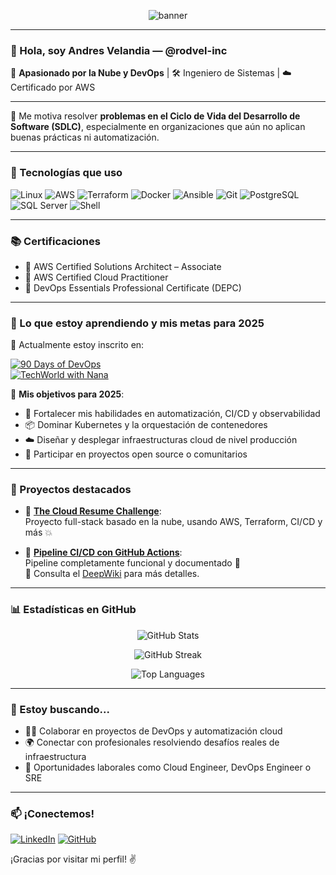 <!-- Banner en español -->
<p align="center">
  <img src="https://capsule-render.vercel.app/api?type=waving&color=0:232F3E,100:00A3E0&height=200&section=header&text=Andres%20Velandia%20|%20rodvel-inc&fontSize=36&fontAlign=50&fontColor=ffffff" alt="banner">
</p>

---

### 👋 Hola, soy Andres Velandia — @rodvel-inc

🚀 **Apasionado por la Nube y DevOps** | 🛠️ Ingeniero de Sistemas | ☁️ Certificado por AWS

---

🎯 Me motiva resolver **problemas en el Ciclo de Vida del Desarrollo de Software (SDLC)**, especialmente en organizaciones que aún no aplican buenas prácticas ni automatización.

---

### 🔧 Tecnologías que uso  
![Linux](https://img.shields.io/badge/Linux-FCC624?logo=linux&logoColor=black&style=for-the-badge)
![AWS](https://img.shields.io/badge/AWS-232F3E?logo=amazon-aws&logoColor=white&style=for-the-badge)
![Terraform](https://img.shields.io/badge/Terraform-623CE4?logo=terraform&logoColor=white&style=for-the-badge)
![Docker](https://img.shields.io/badge/Docker-2496ED?logo=docker&logoColor=white&style=for-the-badge)
![Ansible](https://img.shields.io/badge/Ansible-EE0000?logo=ansible&logoColor=white&style=for-the-badge)
![Git](https://img.shields.io/badge/Git-F05032?logo=git&logoColor=white&style=for-the-badge)
![PostgreSQL](https://img.shields.io/badge/PostgreSQL-336791?logo=postgresql&logoColor=white&style=for-the-badge)
![SQL Server](https://img.shields.io/badge/SQL_Server-CC2927?logo=microsoft-sql-server&logoColor=white&style=for-the-badge)
![Shell](https://img.shields.io/badge/Shell-89E051?logo=gnu-bash&logoColor=black&style=for-the-badge)

---

### 📚 Certificaciones  
- 🏅 AWS Certified Solutions Architect – Associate  
- 🏅 AWS Certified Cloud Practitioner  
- 🏅 DevOps Essentials Professional Certificate (DEPC)

---

### 🌱 Lo que estoy aprendiendo y mis metas para 2025

📘 Actualmente estoy inscrito en:

[![90 Days of DevOps](https://img.shields.io/badge/90DaysOfDevOps-Bootcamp-blue?style=for-the-badge)](https://90daysdevops.295devops.com/)  
[![TechWorld with Nana](https://img.shields.io/badge/TechWorld%20with%20Nana-DevOps%20Bootcamp-ff69b4?style=for-the-badge)](https://www.techworld-with-nana.com/devops-bootcamp)

🎯 **Mis objetivos para 2025**:
- 🧠 Fortalecer mis habilidades en automatización, CI/CD y observabilidad  
- 📦 Dominar Kubernetes y la orquestación de contenedores  
- ☁️ Diseñar y desplegar infraestructuras cloud de nivel producción  
- 🤝 Participar en proyectos open source o comunitarios

---

### 🌟 Proyectos destacados

- 🔗 [**The Cloud Resume Challenge**](https://github.com/rodvel-inc/Final):  
  Proyecto full-stack basado en la nube, usando AWS, Terraform, CI/CD y más 💥

- 🔧 [**Pipeline CI/CD con GitHub Actions**](https://github.com/rodvel-inc/githubActions2):  
  Pipeline completamente funcional y documentado 🚀  
  📖 Consulta el [DeepWiki](https://github.com/rodvel-inc/githubActions2/wiki) para más detalles.

---

### 📊 Estadísticas en GitHub

<p align="center">
  <img src="https://github-readme-stats.vercel.app/api?username=rodvel-inc&show_icons=true&theme=github_dark&hide_border=true&border_radius=8" alt="GitHub Stats" />
</p>

<p align="center">
  <img src="https://streak-stats.demolab.com?user=rodvel-inc&theme=github-dark-blue&hide_border=true&border_radius=8&date_format=M%20j%5B%2C%20Y%5D" alt="GitHub Streak" />
</p>

<p align="center">
  <img src="https://github-readme-stats.vercel.app/api/top-langs/?username=rodvel-inc&layout=compact&theme=github_dark&hide_border=true&border_radius=8" alt="Top Languages" />
</p>

---

### 👀 Estoy buscando...

- 👨‍💻 Colaborar en proyectos de DevOps y automatización cloud  
- 🌍 Conectar con profesionales resolviendo desafíos reales de infraestructura  
- 💼 Oportunidades laborales como Cloud Engineer, DevOps Engineer o SRE

---

### 📫 ¡Conectemos!

[![LinkedIn](https://img.shields.io/badge/LinkedIn-blue?logo=linkedin&style=for-the-badge)](https://www.linkedin.com/in/andresjvelandiae/)
[![GitHub](https://img.shields.io/badge/GitHub-000000?logo=github&style=for-the-badge)](https://github.com/rodvel-inc)

¡Gracias por visitar mi perfil! ✌️
